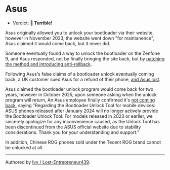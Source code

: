 # Asus

- Verdict: **🍅 Terrible!**

Asus originally allowed you to unlock your bootloader via their website, however in November 2023, the website went down "for maintanence", Asus claimed it would come back, but it never did. 

Someone eventually found a way to unlock the bootloader on the Zenfone 9, and Asus responded, not by finally bringing the site back, but by [patching the method and introducing anti-rollback][anti-rollback]. 

Following Asus's false claims of a bootloader unlock eventually coming back, a UK customer sued Asus for a refund of their phone, [and Asus lost][lawsuit]. 

Asus claimed the bootloader unlock program would come back for two years, however in October 2025, upon someone asking when the unlock program will return, An Asus employee finally confirmed it's [not coming back], saying "Regarding the Bootloader Unlock Tool for mobile devices: ASUS phones released after January 2024 will no longer actively provide the Bootloader Unlock Tool. For models released in 2023 or earlier, we sincerely apologize for any inconvenience caused, as the Unlock Tool has been discontinued from the ASUS official website due to stability considerations. Thank you for your understanding and support."

In addition, Chinese ROG phones sold under the Tecent ROG brand cannot be unlocked at all.


***
Authored by [Ivy / Lost-Entrepreneur439](https://github.com/Lost-Entrepreneur439).<br/>

[anti-rollback]:https://www.reddit.com/r/zenfone/comments/19f4ny3/asus_now_actively_sabotaging_attempts_to_unlock/
[lawsuit]:https://www.androidpolice.com/asus-removed-bootloader-unlock-from-phones/
[not coming back]:https://zentalk.asus.com/t5/zenfone-8/will-asus-ever-re-enable-zenfone-8-bootloader-unlocking-server/m-p/492219
